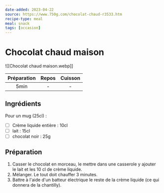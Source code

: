 ```yaml
---
date-added: 2023-04-22
source: https://www.750g.com/chocolat-chaud-r3533.htm
recipe-type: meal
meal: snack
tags: [occasion]
---
```


# Chocolat chaud maison

![[Chocolat chaud maison.webp]]

| Préparation | Repos | Cuisson |
|:-----------:|:-----:|:-------:|
|    5min     |   -   |    -    |

## Ingrédients

Pour un mug (25cl) :

- [ ] Crème liquide entière : 10cl
- [ ] lait : 15cl
- [ ] chocolat noir : 25g

## Préparation

1. Casser le chocolat en morceau, le mettre dans une casserole y ajouter le lait et les 10 cl de crème liquide.
2. Mélanger. Le tout doit chauffer 3 minutes.
3. Battre à l'aide d'un batteur électrique le reste de la crème liquide (ce qui donnera de la chantilly).
